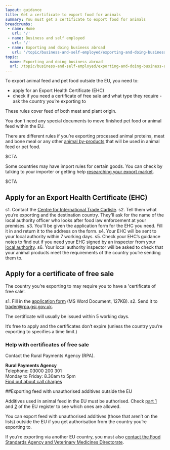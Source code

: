 ```yaml
---
layout: guidance
title: Get a certificate to export food for animals
summary: You must get a certificate to export food for animals
breadcrumbs:
 - name: Home
   url: '/'
 - name: Business and self employed
   url: '/'
 - name: Exporting and doing business abroad
   url: '/topic/business-and-self-employed/exporting-and-doing-business-abroad.html'  
topic:
  name: Exporting and doing business abroad
  url: /topic/business-and-self-employed/exporting-and-doing-business-abroad.html
---
```


To export animal feed and pet food outside the EU, you need to:

- apply for an Export Health Certificate (EHC)
- check if you need a certificate of free sale and what type they require - ask the country you’re exporting to
 
These rules cover feed of both meat and plant origin.

You don't need any special documents to move finished pet food or animal feed within the EU.

There are different rules if you’re exporting processed animal proteins, meat and bone meal or any other [animal by-products](https://govuk-import-export.herokuapp.com/guidance/get-a-licence-to-export-furs-skins-and-other-animal-products.html) that will be used in animal feed or pet food.

$CTA

Some countries may have import rules for certain goods. You can check by talking to your importer or getting help [researching your export market](https://govuk-import-export.herokuapp.com/answer/choosing-export-market-ukti-experimental-sg.html).

$CTA

## Apply for an Export Health Certificate (EHC)

s1. Contact the [Centre for International Trade Carlisle](/government/organisations/animal-and-plant-health-agency/about/access-and-opening#centre-for-international-trade-carlisle).
s2. Tell them what you’re exporting and the destination country. They'll ask for the name of the local authority officer who looks after food law enforcement at your premises.
s3. You'll be given the application form for the EHC you need. Fill it in and return it to the address on the form.
s4. Your EHC will be sent to your local authority within 7 working days.
s5. Check your EHC’s guidance notes to find out if you need your EHC signed by an inspector from your [local authority](/local-council). 
s6. Your local authority inspector will be asked to check that your animal products meet the requirements of the country you’re sending them to.


## Apply for a certificate of free sale

The country you’re exporting to may require you to have a 'certificate of free sale'.

s1. Fill in the [application form](https://www.gov.uk/government/uploads/system/uploads/attachment_data/file/484868/COFSApplicationExportNonEUFeeding_v2.0.doc) (MS Word Document, 127KB).
s2. Send it to <trader@rpa.gsi.gov.uk>. 

The certificate will usually be issued within 5 working days.

It’s free to apply and the certificates don’t expire (unless the country you’re exporting to specifies a time limit.)

### Help with certificates of free sale

Contact the Rural Payments Agency (RPA).

**Rural Payments Agency**         
Telephone: 03000 200 301  
Monday to Friday: 8.30am to 5pm  
[Find out about call charges](/call-charges)    

##Exporting feed with unauthorised additives outside the EU

Additives used in animal feed in the EU must be authorised. Check [part 1](http://ec.europa.eu/food/safety/docs/animal-feed-eu-reg-comm_register_feed_additives_1831-03.pdf) and [2](http://ec.europa.eu/food/safety/docs/animal-feed-eu-reg-comm_register_feed_additives_1831-03_annex2.pdf) of the EU register to see which ones are allowed.

You can export feed with unauthorised additives (those that aren’t on the lists) outside the EU if you get authorisation from the country you’re exporting to.

If you’re exporting via another EU country, you must also [contact the Food Standards Agency and Veterinary Medicines Directorate](https://www.food.gov.uk/business-industry/farmingfood/animalfeed/animalfeedlegislation/export-unauthorised-feed).
